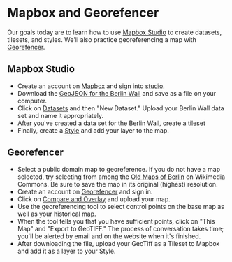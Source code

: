 # Mapbox and Georefencer

Our goals today are to learn how to use [Mapbox Studio](https://www.mapbox.com/studio/) to create datasets, tilesets, and styles. We'll also practice georeferencing a map with [Georefencer](https://www.georeferencer.com/).

## Mapbox Studio

* Create an account on [Mapbox](https://www.mapbox.com/signup/) and sign into [studio](https://www.mapbox.com/studio/).
* Download the [GeoJSON for the Berlin Wall](https://gist.github.com/CliffordAnderson/1a3e7f12e8f2e7a04a5ace47076a8b6a) and save as a file on your computer.
* Click on [Datasets](https://www.mapbox.com/studio/datasets/) and then "New Dataset." Upload your Berlin Wall data set and name it appropriately.
* After you've created a data set for the Berlin Wall, create a [tileset](https://www.mapbox.com/studio/tilesets/)
* Finally, create a [Style](https://www.mapbox.com/studio/styles) and add your layer to the map.

## Georefencer

* Select a public domain map to georeference. If you do not have a map selected, try selecting from among the [Old Maps of Berlin](https://commons.wikimedia.org/wiki/Category:Old_maps_of_Berlin) on Wikimedia Commons. Be sure to save the map in its original (highest) resolution.
* Create an account on [Georefencer](https://www.georeferencer.com) and sign in.
* Click on [Compare and Overlay](https://www.georeferencer.com/compare) and upload your map.
* Use the georeferencing tool to select control points on the base map as well as your historical map.
* When the tool tells you that you have sufficient points, click on "This Map" and "Export to GeoTIFF." The process of conversation takes time; you'll be alerted by email and on the website when it's finished.
* After downloading the file, upload your GeoTiff as a Tileset to Mapbox and add it as a layer to your Style.
